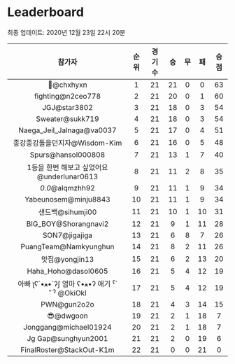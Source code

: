 # Leaderboard
최종 업데이트: 2020년 12월 23일 22시 20분




| 참가자 | 순위 | 경기수 | 승 | 무 | 패 | 승점 |
|:---:|:---:|:---:|:---:|:---:|:---:|:---:|
| 👑@chxhyxn | 1 | 21 | 21 | 0 | 0 | 63 |
| fighting@n2ceo778 | 2 | 21 | 20 | 0 | 1 | 60 |
| JGJ@star3802 | 3 | 21 | 18 | 0 | 3 | 54 |
| Sweater@sukk719 | 4 | 21 | 18 | 0 | 3 | 54 |
| Naega_Jeil_Jalnaga@va0037 | 5 | 21 | 17 | 0 | 4 | 51 |
| 종강종강돌을던지자@Wisdom-Kim | 6 | 21 | 16 | 0 | 5 | 48 |
| Spurs@hansol000808 | 7 | 21 | 13 | 1 | 7 | 40 |
| 1등을 한번 해보고 싶었어요@underlunar0613 | 8 | 21 | 11 | 2 | 8 | 35 |
| _0.0_@alqmzhh92 | 9 | 21 | 11 | 1 | 9 | 34 |
| Yabeunosem@minju8843 | 10 | 21 | 11 | 1 | 9 | 34 |
| 샌드백@sihumji00 | 11 | 21 | 10 | 1 | 10 | 31 |
| BIG_BOY@Shorangnavi2 | 12 | 21 | 9 | 1 | 11 | 28 |
| SON7@jigajiga | 13 | 21 | 6 | 8 | 7 | 26 |
| PuangTeam@Namkyunghun | 14 | 21 | 8 | 2 | 11 | 26 |
| 맛집@yongjin13 | 15 | 21 | 6 | 2 | 13 | 20 |
| Haha_Hoho@dasol0605 | 16 | 21 | 5 | 4 | 12 | 19 |
|  아빠  ʅʕ´•ﻌ•`ʔʃ  엄마 ʕ•ﻌ•ʔ 애기 ˁ˙˟˙ˀ @OkiOkl | 17 | 21 | 5 | 4 | 12 | 19 |
| PWN@gun2o2o | 18 | 21 | 4 | 3 | 14 | 15 |
| 😎@dwgoon | 19 | 21 | 2 | 1 | 18 | 7 |
| Jonggang@michael01924 | 20 | 21 | 2 | 1 | 18 | 7 |
| Jg Gap@sunghyun2001 | 21 | 21 | 2 | 0 | 19 | 6 |
| FinalRoster@StackOut-K1m | 22 | 21 | 0 | 0 | 21 | 0 |